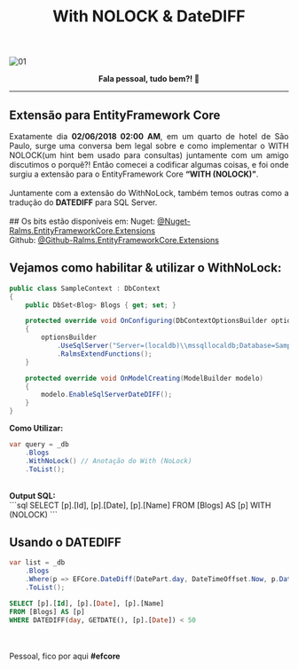 ﻿---
title: "With NOLOCK & DateDIFF"
comments: true
excerpt_separator: "Ler mais"
categories:
  - Dica
toc: true
toc_label: "Começando"
---

![01]({{site.url}}{{site.baseurl}}/assets/images/efcoretopo.jpg)

<center><strong>Fala pessoal, tudo bem?! 💚</strong></center>
<hr>

## Extensão para EntityFramework Core
<div style="text-align: justify;">
Exatamente dia <strong>02/06/2018 02:00 AM</strong>, em um quarto de hotel de São Paulo, surge uma conversa bem legal sobre e como implementar o WITH NOLOCK(um hint bem usado para consultas)
juntamente com um amigo discutimos o porquê?! Então comecei a codificar algumas coisas, e foi onde surgiu a extensão para o EntityFramework Core <strong>“WITH (NOLOCK)”</strong>.
<br><br>
Juntamente com a extensão do WithNoLock, também temos outras como a tradução do <strong>DATEDIFF</strong> para SQL Server.
</div>
<br>
## Os bits estão disponíveis em:
Nuget: <a href="https://www.nuget.org/packages/Ralms.EntityFrameworkCore.Extensions/1.0.3">@Nuget-Ralms.EntityFrameworkCore.Extensions</a><br>
Github: <a href="https://github.com/ralmsdeveloper/Ralms.EntityFrameworkCore.Extensions">@Github-Ralms.EntityFrameworkCore.Extensions</a><br>

## Vejamos como habilitar & utilizar o WithNoLock:
```csharp
public class SampleContext : DbContext
{
    public DbSet<Blog> Blogs { get; set; }

    protected override void OnConfiguring(DbContextOptionsBuilder optionsBuilder)
    {
        optionsBuilder
            .UseSqlServer("Server=(localdb)\\mssqllocaldb;Database=SampleExtension;Integrated Security=True;")
            .RalmsExtendFunctions();
    }

    protected override void OnModelCreating(ModelBuilder modelo)
    {
        modelo.EnableSqlServerDateDIFF();
    }
}
```
<strong>Como Utilizar:</strong>
```csharp
var query = _db
    .Blogs
    .WithNoLock() // Anotação do With (NoLock)
    .ToList();  
```
<br>
<strong>Output SQL:</strong>
<br>
```sql
SELECT [p].[Id], [p].[Date], [p].[Name]
FROM [Blogs] AS [p] WITH (NOLOCK)  
``` 

## Usando o DATEDIFF
```csharp
var list = _db
    .Blogs
    .Where(p => EFCore.DateDiff(DatePart.day, DateTimeOffset.Now, p.Date) < 50) 
    .ToList();
```

```sql
SELECT [p].[Id], [p].[Date], [p].[Name]
FROM [Blogs] AS [p]
WHERE DATEDIFF(day, GETDATE(), [p].[Date]) < 50
```   
<br><br>
Pessoal, fico por aqui <strong>#efcore</strong>
